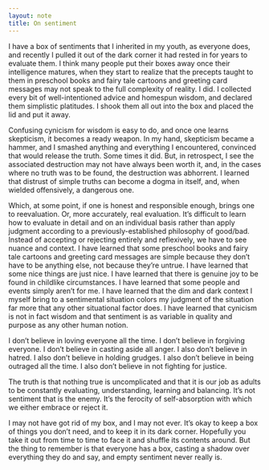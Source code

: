 ```yaml
---
layout: note
title: On sentiment
---
```


I have a box of sentiments that I inherited in my youth, as everyone does, and recently I pulled it out of the dark corner it had rested in for years to evaluate them. I think many people put their boxes away once their intelligence matures, when they start to realize that the precepts taught to them in preschool books and fairy tale cartoons and greeting card messages may not speak to the full complexity of reality. I did. I collected every bit of well-intentioned advice and homespun wisdom, and declared them simplistic platitudes. I shook them all out into the box and placed the lid and put it away.
 
Confusing cynicism for wisdom is easy to do, and once one learns skepticism, it becomes a ready weapon. In my hand, skepticism became a hammer, and I smashed anything and everything I encountered, convinced that would release the truth. Some times it did. But, in retrospect, I see the associated destruction may not have always been worth it, and, in the cases where no truth was to be found, the destruction was abhorrent. I learned that distrust of simple truths can become a dogma in itself, and, when wielded offensively, a dangerous one.
 
Which, at some point, if one is honest and responsible enough, brings one to reevaluation. Or, more accurately, real evaluation. It’s difficult to learn how to evaluate in detail and on an individual basis rather than apply judgment according to a previously-established philosophy of good/bad. Instead of accepting or rejecting entirely and reflexively, we have to see nuance and context. I have learned that some preschool books and fairy tale cartoons and greeting card messages are simple because they don’t have to be anything else, not because they’re untrue. I have learned that some nice things are just nice. I have learned that there is genuine joy to be found in childlike circumstances. I have learned that some people and events simply aren’t for me. I have learned that the dim and dark context I myself bring to a sentimental situation colors my judgment of the situation far more that any other situational factor does. I have learned that cynicism is not in fact wisdom and that sentiment is as variable in quality and purpose as any other human notion.
 
I don’t believe in loving everyone all the time. I don’t believe in forgiving everyone. I don’t believe in casting aside all anger. I also don’t believe in hatred. I also don’t believe in holding grudges. I also don’t believe in being outraged all the time. I also don’t believe in not fighting for justice.
 
The truth is that nothing true is uncomplicated and that it is our job as adults to be constantly evaluating, understanding, learning and balancing. It’s not sentiment that is the enemy. It’s the ferocity of self-absorption with which we either embrace or reject it.
 
I may not have got rid of my box, and I may not ever. It’s okay to keep a box of things you don’t need, and to keep it in its dark corner. Hopefully you take it out from time to time to face it and shuffle its contents around. But the thing to remember is that everyone has a box, casting a shadow over everything they do and say, and empty sentiment never really is.
